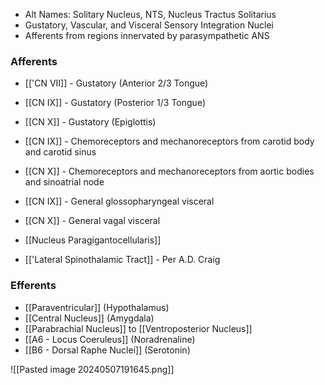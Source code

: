- Alt Names: Solitary Nucleus, NTS, Nucleus Tractus Solitarius
- Gustatory, Vascular, and Visceral Sensory Integration Nuclei
- Afferents from regions innervated by parasympathetic ANS
### Afferents
- [['CN VII]] - Gustatory (Anterior 2/3 Tongue)
- [[CN IX]] - Gustatory (Posterior 1/3 Tongue)
- [[CN X]] - Gustatory (Epiglottis)

- [[CN IX]] - Chemoreceptors and mechanoreceptors from carotid body and carotid sinus
- [[CN X]] - Chemoreceptors and mechanoreceptors from aortic bodies and sinoatrial node

- [[CN IX]] - General glossopharyngeal visceral
- [[CN X]] - General vagal visceral

- [[Nucleus Paragigantocellularis]]

- [['Lateral Spinothalamic Tract]] - Per A.D. Craig
### Efferents
- [[Paraventricular]] (Hypothalamus)
- [[Central Nucleus]] (Amygdala)
- [[Parabrachial Nucleus]] to [[Ventroposterior Nucleus]]
- [[A6 - Locus Coeruleus]] (Noradrenaline)
- [[B6 - Dorsal Raphe Nuclei]] (Serotonin)


![[Pasted image 20240507191645.png]]